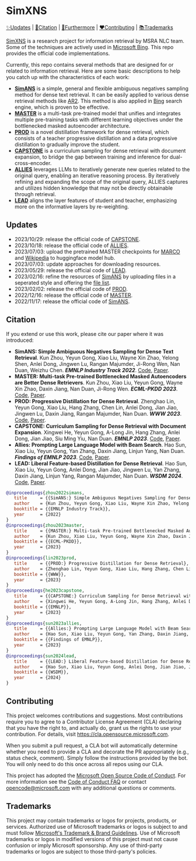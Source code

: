 # SimXNS

[✨Updates](#️Updates) | [📜Citation](#Citation) | [🤘Furthermore](#Furthermore) | [❤️Contributing](#Contributing) | [📚Trademarks](#Trademarks)

[SimXNS](https://aka.ms/simxns) is a research project for information retrieval by MSRA NLC team. Some of the techniques are actively used in [Microsoft Bing](https://www.bing.com/). This repo provides the official code implementations.

Currently, this repo contains several methods that are designed for or related to information retrieval.
Here are some basic descriptions to help you catch up with the characteristics of each work:
- [**SimANS**](https://arxiv.org/abs/2210.11773) is a simple, general and flexible ambiguous negatives sampling method for dense text retrieval. It can be easily applied to various dense retrieval methods like [AR2](https://github.com/microsoft/AR2). This method is also applied in [Bing](https://www.bing.com/) search engine, which is proven to be effective.
- [**MASTER**](https://arxiv.org/abs/2212.07841) is a multi-task pre-trained model that unifies and integrates multiple pre-training tasks with different learning objectives under the bottlenecked masked autoencoder architecture.
- [**PROD**](https://arxiv.org/abs/2209.13335) is a novel distillation framework for dense retrieval, which consists of a teacher progressive distillation and a data progressive distillation to gradually improve the student.
- [**CAPSTONE**](https://arxiv.org/abs/2212.09114) is a curriculum sampling for dense retrieval with document expansion, to bridge the gap between training and inference for dual-cross-encoder.
- [**ALLIES**](https://arxiv.org/abs/2305.14766) leverages LLMs to iteratively generate new queries related to the original query, enabling an iterative reasoning process. By iteratively refining and expanding the scope of the original query, ALLIES captures and utilizes hidden knowledge that may not be directly obtainable through retrieval.
- [**LEAD**](https://arxiv.org/abs/2212.05225) aligns the layer features of student and teacher, emphasizing more on the informative layers by re-weighting.


## Updates

- 2023/10/29: release the official code of [CAPSTONE](https://github.com/microsoft/SimXNS/tree/main/CAPSTONE).
- 2023/10/18: release the official code of [ALLIES](https://github.com/microsoft/SimXNS/tree/main/ALLIES).
- 2023/07/03: upload the pretrained MASTER checkpoints for [MARCO](https://huggingface.co/lx865712528/master-base-pretrained-msmarco) and [Wikipedia](https://huggingface.co/lx865712528/master-base-pretrained-wiki) to huggingface model hub.
- 2023/07/03: update approaches for downloading resources.
- 2023/05/29: release the official code of [LEAD](https://github.com/microsoft/SimXNS/tree/main/LEAD).
- 2023/02/16: refine the resources of [SimANS](https://github.com/microsoft/SimXNS/tree/main/SimANS) by uploading files in a seperated style and offering the [file list](https://github.com/microsoft/SimXNS/tree/main/SimANS#-how-to-use).
- 2023/02/02: release the official code of [PROD](https://github.com/microsoft/SimXNS/tree/main/PROD).
- 2022/12/16: release the official code of [MASTER](https://github.com/microsoft/SimXNS/tree/main/MASTER).
- 2022/11/17: release the official code of [SimANS](https://github.com/microsoft/SimXNS/tree/main/SimANS).


## Citation
If you extend or use this work, please cite our paper where it was introduced:


- **SimANS: Simple Ambiguous Negatives Sampling for Dense Text Retrieval**. Kun Zhou, Yeyun Gong, Xiao Liu, Wayne Xin Zhao, Yelong Shen, Anlei Dong, Jingwen Lu, Rangan Majumder, Ji-Rong Wen, Nan Duan, Weizhu Chen. ***EMNLP Industry Track 2022***. [Code](https://github.com/microsoft/SimXNS/tree/main/SimANS), [Paper](https://arxiv.org/abs/2210.11773).
- **MASTER: Multi-task Pre-trained Bottlenecked Masked Autoencoders are Better Dense Retrievers**. Kun Zhou, Xiao Liu, Yeyun Gong, Wayne Xin Zhao, Daxin Jiang, Nan Duan, Ji-Rong Wen. ***ECML-PKDD 2023***. [Code](https://github.com/microsoft/SimXNS/tree/main/MASTER), [Paper](https://arxiv.org/abs/2212.07841).
- **PROD: Progressive Distillation for Dense Retrieval**. Zhenghao Lin, Yeyun Gong, Xiao Liu, Hang Zhang, Chen Lin, Anlei Dong, Jian Jiao, Jingwen Lu, Daxin Jiang, Rangan Majumder, Nan Duan. ***WWW 2023***. [Code](https://github.com/microsoft/SimXNS/tree/main/PROD), [Paper](https://arxiv.org/abs/2209.13335).
- **CAPSTONE: Curriculum Sampling for Dense Retrieval with Document Expansion**. Xingwei He, Yeyun Gong, A-Long Jin, Hang Zhang, Anlei Dong, Jian Jiao, Siu Ming Yiu, Nan Duan. ***EMNLP 2023***. [Code](https://github.com/microsoft/SimXNS/tree/main/CAPSTONE), [Paper](https://arxiv.org/abs/2212.09114).
- **Allies: Prompting Large Language Model with Beam Search**. Hao Sun, Xiao Liu, Yeyun Gong, Yan Zhang, Daxin Jiang, Linjun Yang, Nan Duan. ***Findings of EMNLP 2023***. [Code](https://github.com/microsoft/SimXNS/tree/main/ALLIES), [Paper](https://arxiv.org/abs/2305.14766).
- **LEAD: Liberal Feature-based Distillation for Dense Retrieval**. Hao Sun, Xiao Liu, Yeyun Gong, Anlei Dong, Jian Jiao, Jingwen Lu, Yan Zhang, Daxin Jiang, Linjun Yang, Rangan Majumder, Nan Duan. ***WSDM 2024***. [Code](https://github.com/microsoft/SimXNS/tree/main/LEAD), [Paper](https://arxiv.org/abs/2212.05225).


```bibtex
@inproceedings{zhou2022simans,
   title     = {{SimANS:} Simple Ambiguous Negatives Sampling for Dense Text Retrieval},
   author    = {Kun Zhou, Yeyun Gong, Xiao Liu, Wayne Xin Zhao, Yelong Shen, Anlei Dong, Jingwen Lu, Rangan Majumder, Ji-Rong Wen, Nan Duan and Weizhu Chen},
   booktitle = {{EMNLP Industry Track}},
   year      = {2022}
}
@inproceedings{zhou2023master,
   title     = {{MASTER:} Multi-task Pre-trained Bottlenecked Masked Autoencoders are Better Dense Retrievers},
   author    = {Kun Zhou, Xiao Liu, Yeyun Gong, Wayne Xin Zhao, Daxin Jiang, Nan Duan, Ji-Rong Wen},
   booktitle = {{ECML-PKDD}},
   year      = {2023}
}
@inproceedings{lin2023prod,
   title     = {{PROD:} Progressive Distillation for Dense Retrieval},
   author    = {Zhenghao Lin, Yeyun Gong, Xiao Liu, Hang Zhang, Chen Lin, Anlei Dong, Jian Jiao, Jingwen Lu, Daxin Jiang, Rangan Majumder and Nan Duan},
   booktitle = {{WWW}},
   year      = {2023}
}
@inproceedings{he2023capstone,
   title     = {{CAPSTONE:} Curriculum Sampling for Dense Retrieval with Document Expansion},
   author    = {Xingwei He, Yeyun Gong, A-Long Jin, Hang Zhang, Anlei Dong, Jian Jiao, Siu Ming Yiu and Nan Duan},
   booktitle = {{EMNLP}},
   year      = {2023}
}
@inproceedings{sun2023allies,
   title     = {{Allies:} Prompting Large Language Model with Beam Search},
   author    = {Hao Sun, Xiao Liu, Yeyun Gong, Yan Zhang, Daxin Jiang, Linjun Yang and Nan Duan},
   booktitle = {{Findings of EMNLP}},
   year      = {2023}
}
@inproceedings{sun2024lead,
   title     = {{LEAD:} Liberal Feature-based Distillation for Dense Retrieval},
   author    = {Hao Sun, Xiao Liu, Yeyun Gong, Anlei Dong, Jian Jiao, Jingwen Lu, Yan Zhang, Daxin Jiang, Linjun Yang, Rangan Majumder and Nan Duan},
   booktitle = {{WSDM}},
   year      = {2024}
}
```


## Contributing

This project welcomes contributions and suggestions.  Most contributions require you to agree to a
Contributor License Agreement (CLA) declaring that you have the right to, and actually do, grant us
the rights to use your contribution. For details, visit https://cla.opensource.microsoft.com.

When you submit a pull request, a CLA bot will automatically determine whether you need to provide
a CLA and decorate the PR appropriately (e.g., status check, comment). Simply follow the instructions
provided by the bot. You will only need to do this once across all repos using our CLA.

This project has adopted the [Microsoft Open Source Code of Conduct](https://opensource.microsoft.com/codeofconduct/).
For more information see the [Code of Conduct FAQ](https://opensource.microsoft.com/codeofconduct/faq/) or
contact [opencode@microsoft.com](mailto:opencode@microsoft.com) with any additional questions or comments.


## Trademarks

This project may contain trademarks or logos for projects, products, or services. Authorized use of Microsoft 
trademarks or logos is subject to and must follow 
[Microsoft's Trademark & Brand Guidelines](https://www.microsoft.com/en-us/legal/intellectualproperty/trademarks/usage/general).
Use of Microsoft trademarks or logos in modified versions of this project must not cause confusion or imply Microsoft sponsorship.
Any use of third-party trademarks or logos are subject to those third-party's policies.
